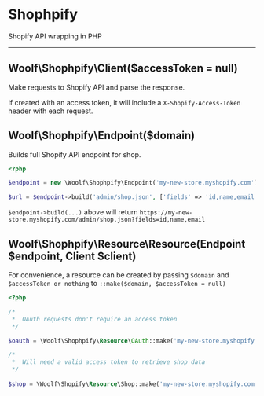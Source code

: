 # Shophpify
Shopify API wrapping in PHP

---


## Woolf\Shophpify\Client($accessToken = null)

Make requests to Shopify API and parse the response.

If created with an access token, it will include a `X-Shopify-Access-Token` header with each request.


## Woolf\Shophpify\Endpoint($domain)

Builds full Shopify API endpoint for shop.

```php
<?php

$endpoint = new \Woolf\Shophpify\Endpoint('my-new-store.myshopify.com');

$url = $endpoint->build('admin/shop.json', ['fields' => 'id,name,email']);

```

`$endpoint->build(...)` above will return `https://my-new-store.myshopify.com/admin/shop.json?fields=id,name,email`


## Woolf\Shophpify\Resource\Resource(Endpoint $endpoint, Client $client)

For convenience, a resource can be created by passing `$domain` and `$accessToken or nothing` to `::make($domain, $accessToken = null)`

```php
<?php

/*
 *  OAuth requests don't require an access token  
 */

$oauth = \Woolf\Shophpify\Resource\OAuth::make('my-new-store.myshopify.com');

/*
 *  Will need a valid access token to retrieve shop data
 */
 
$shop = \Woolf\Shopify\Resource\Shop::make('my-new-store.myshopify.com', 'a_valid_access_token');

```
